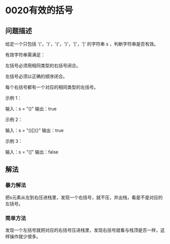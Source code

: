 # 0020有效的括号

## 问题描述

给定一个只包括 '('，')'，'{'，'}'，'['，']' 的字符串 s ，判断字符串是否有效。

有效字符串需满足：

左括号必须用相同类型的右括号闭合。

左括号必须以正确的顺序闭合。

每个右括号都有一个对应的相同类型的左括号。


示例 1：

输入：s = "()"
输出：true

示例 2：

输入：s = "()[]{}"
输出：true

示例 3：

输入：s = "(]"
输出：false

## 解法

### 暴力解法

把s元素从左到右压进栈里，发现一个右括号，就不压，并出栈，看是不是对应的左括号。

### 简单方法

发现一个左括号就把对应的右括号压进栈里，发现右括号就看与栈顶是否一样，这样操作就少很多。
